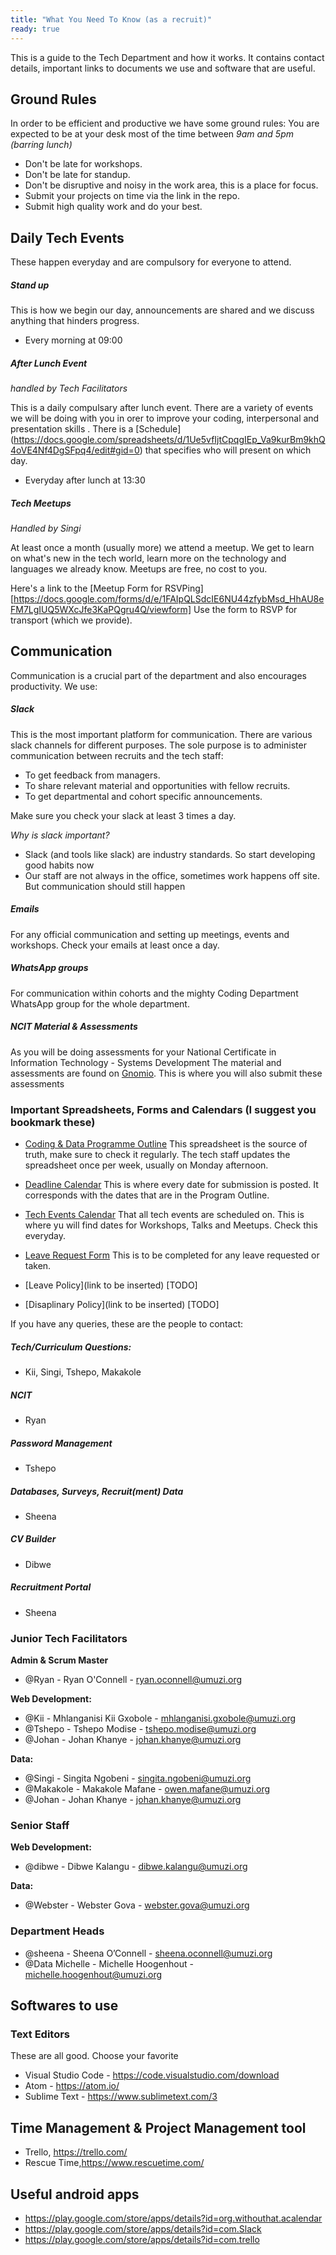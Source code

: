 ```yaml
---
title: "What You Need To Know (as a recruit)"
ready: true
---
```


This is a guide to the Tech Department and how it works. It contains contact details, important links to documents we use and software that are useful.

## Ground Rules

In order to be efficient and productive we have some ground rules:
You are expected to be at your desk most of the time between _9am and 5pm (barring lunch)_

- Don't be late for workshops.
- Don't be late for standup.
- Don't be disruptive and noisy in the work area, this is a place for focus.
- Submit your projects on time via the link in the repo.
- Submit high quality work and do your best.

## Daily Tech Events

These happen everyday and are compulsory for everyone to attend.

##### Stand up

This is how we begin our day, announcements are shared and we discuss anything that hinders progress.

- Every morning at 09:00

##### After Lunch Event

_handled by Tech Facilitators_

This is a daily compulsary after lunch event. There are a variety of events we will be doing with you in orer to improve your coding, interpersonal and presentation skills . There is a [Schedule] (https://docs.google.com/spreadsheets/d/1Ue5vfIjtCpqgIEp_Va9kurBm9khQ4oVE4Nf4DgSFpq4/edit#gid=0) that specifies who will present on which day.

- Everyday after lunch at 13:30

##### Tech Meetups

_Handled by Singi_

At least once a month (usually more) we attend a meetup. We get to learn on what's new in the tech world, learn more on the technology and languages we already know. Meetups are free, no cost to you.

Here's a link to the [Meetup Form for RSVPing][https://docs.google.com/forms/d/e/1FAIpQLSdcIE6NU44zfybMsd_HhAU8eFM7LgIUQ5WXcJfe3KaPQgru4Q/viewform]
Use the form to RSVP for transport (which we provide).

## Communication

Communication is a crucial part of the department and also encourages productivity.
We use:

##### Slack

This is the most important platform for communication. There are various slack channels for different purposes. The sole purpose is to administer communication between recruits and the tech staff:

- To get feedback from managers.
- To share relevant material and opportunities with fellow recruits.
- To get departmental and cohort specific announcements.

Make sure you check your slack at least 3 times a day.

_Why is slack important?_

- Slack (and tools like slack) are industry standards. So start developing good habits now
- Our staff are not always in the office, sometimes work happens off site. But communication should still happen

##### Emails

For any official communication and setting up meetings, events and workshops.
Check your emails at least once a day.

##### WhatsApp groups

For communication within cohorts and the mighty Coding Department WhatsApp group for the whole department.

##### NCIT Material & Assessments

As you will be doing assessments for your National Certificate in Information Technology - Systems Development
The material and assessments are found on [Gnomio](http://umuzi.gnomio.com/). This is where you will also submit these assessments

### Important Spreadsheets, Forms and Calendars (I suggest you bookmark these)

- [Coding & Data Programme Outline](https://docs.google.com/spreadsheets/d/14SsiRw8sit3-IvzpntINicIWd4MG1CDOxbv14Ypsmpw)
  This spreadsheet is the source of truth, make sure to check it regularly. The tech staff updates the spreadsheet once per week, usually on Monday afternoon.

- [Deadline Calendar](umuzi.org_7m7vp9t53enli7a5n83m9gi9co@group.calendar.google.com)
  This is where every date for submission is posted. It corresponds with the dates that are in the Program Outline.

- [Tech Events Calendar](umuzi.org_1utk59bnsdj03id27g9sdbfoa0@group.calendar.google.com)
  That all tech events are scheduled on. This is where yu will find dates for Workshops, Talks and Meetups. Check this everyday.

- [Leave Request Form](https://drive.google.com/open?id=140EiGPq3GgGkQPkQG9FPMdPz_dCoK_TRpjCZzs1uqzQ) This is to be completed for any leave requested or taken.

- [Leave Policy](link to be inserted) [TODO]

- [Disaplinary Policy](link to be inserted) [TODO]

If you have any queries, these are the people to contact:

##### Tech/Curriculum Questions:
 - Kii, Singi, Tshepo, Makakole

##### NCIT
 - Ryan

##### Password Management
 - Tshepo

##### Databases, Surveys, Recruit(ment) Data 
 - Sheena

##### CV Builder
 - Dibwe

##### Recruitment Portal
 - Sheena

### Junior Tech Facilitators

**Admin & Scrum Master**

 - @Ryan - Ryan O'Connell - ryan.oconnell@umuzi.org

**Web Development:**

- @Kii - Mhlanganisi Kii Gxobole - mhlanganisi.gxobole@umuzi.org
- @Tshepo - Tshepo Modise - tshepo.modise@umuzi.org
- @Johan - Johan Khanye - johan.khanye@umuzi.org

**Data:**

- @Singi - Singita Ngobeni - singita.ngobeni@umuzi.org
- @Makakole - Makakole Mafane - owen.mafane@umuzi.org
- @Johan - Johan Khanye - johan.khanye@umuzi.org

### Senior Staff

**Web Development:**

- @dibwe - Dibwe Kalangu - dibwe.kalangu@umuzi.org

**Data:**

- @Webster - Webster Gova - webster.gova@umuzi.org

### Department Heads

- @sheena - Sheena O’Connell - sheena.oconnell@umuzi.org
- @Data Michelle - Michelle Hoogenhout - michelle.hoogenhout@umuzi.org

## Softwares to use

### Text Editors

These are all good. Choose your favorite

- Visual Studio Code - https://code.visualstudio.com/download
- Atom - https://atom.io/
- Sublime Text - https://www.sublimetext.com/3

## Time Management & Project Management tool

- Trello, https://trello.com/
- Rescue Time,https://www.rescuetime.com/

## Useful android apps

- https://play.google.com/store/apps/details?id=org.withouthat.acalendar
- https://play.google.com/store/apps/details?id=com.Slack
- https://play.google.com/store/apps/details?id=com.trello
